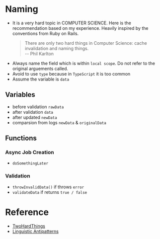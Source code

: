 # Naming
- It is a very hard topic in COMPUTER SCIENCE. Here is the recommendation based on my experience. Heavily inspired by the conventions from Ruby on Rails.
    > There are only two hard things in Computer Science: cache invalidation and naming things.  
    > -- Phil Karlton
- Always name the field which is within `local scope`. Do not refer to the original arguements called.
- Avoid to use `type` because in `TypeScript` it is too common
- Assume the variable is `data`

## Variables
- before validation `rawData`
- after validation `data`
- after updated `newData`
- comparsion from logs `newData` & `originalData`

## Functions
### Async Job Creation
- `doSomethingLater`

### Validation
- `throwInvalidData()` if throws `error`
- `validateData` if returns `true / false`

# Reference
- [TwoHardThings](https://martinfowler.com/bliki/TwoHardThings.html "https://martinfowler.com/bliki/TwoHardThings.html")
- [Linguistic Antipatterns](https://www.linguistic-antipatterns.com/?tab=%22Confusable-methods%22 "https://www.linguistic-antipatterns.com/?tab=%22Confusable-methods%22")

